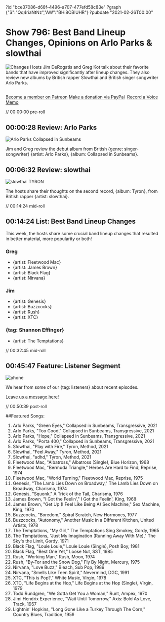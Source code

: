 ?id "bce37086-d68f-4496-a707-477efd58c83e"
?graph {"S":"Qq4riaNtNz","AW":"BHi8OBIUHR"}
?pubdate "2021-02-26T00:00"
# Show 796: Best Band Lineup Changes, Opinions on Arlo Parks & slowthai
![Changes](https://static.soundopinions.org/images/2021/changes.jpeg)
Hosts Jim DeRogatis and Greg Kot talk about their favorite bands that have improved significantly after lineup changes. They also review new albums by British rapper Slowthai and British singer songwriter Arlo Parks. 

##
[Become a member on Patreon](https://www.patreon.com/soundopinions)
[Make a donation via PayPal](https://bit.ly/36zIhZK) 
[Record a Voice Memo](https://www.micdropp.com/studio/5febf006eba45/) 


// 00:00:00 pre-roll

## 00:00:28 Review: Arlo Parks

![Arlo Parks Collapsed in Sunbeams](https://static.soundopinions.org/assets/796/S3.jpg)

Jim and Greg review the debut album from British {genre: singer-songwriter} {artist: Arlo Parks}, {album: Collapsed in Sunbeams}.


## 00:06:32 Review: slowthai

![slowthai TYRON](https://static.soundopinions.org/assets/796/AW12.jpg)

The hosts share their thoughts on the second record, {album: Tyron}, from British rapper {artist: slowthai}.



// 00:14:24 mid-roll

## 00:14:24 List: Best Band Lineup Changes

This week, the hosts share some crucial band lineup changes that resulted in better material, more popularity or both!

### Greg
- {artist: Fleetwood Mac}
- {artist: James Brown}
- {artist: Black Flag}
- {artist: Nirvana}


### Jim
- {artist: Genesis}
- {artist: Buzzcocks}
- {artist: Rush}
- {artist: XTC}


### {tag: Shannon Effinger}
- {artist: The Temptations}




// 00:32:45 mid-roll

## 00:45:47 Feature: Listener Segment
![phone](https://static.soundopinions.org/images/2021/untitled-design.jpeg)

We hear from some of our {tag: listeners} about recent episodes.

[Leave us a message here!](https://micdropp.com/studio/5febf006eba45/)

// 00:50:39 post-roll


##Featured Songs:
1. Arlo Parks, "Green Eyes," Collapsed in Sunbeams, Transgressive, 2021
1. Arlo Parks, "Too Good," Collapsed in Sunbeams, Transgressive, 2021
1. Arlo Parks, "Hope," Collapsed in Sunbeams, Transgressive, 2021
1. Arlo Parks, "Porta 400," Collapsed in Sunbeams, Transgressive, 2021
1. Slowthai, "Play with Fire," Tyron, Method, 2021
1. Slowthai, "Feel Away," Tyron, Method, 2021
1. Slowthai, "adhd," Tyron, Method, 2021
1. Fleetwood Mac, "Albatross," Albatross (Single), Blue Horizon, 1968
1. Fleetwood Mac, "Bermuda Triangle," Heroes Are Hard to Find, Reprise, 1974
1. Fleetwood Mac, "World Turning," Fleetwood Mac, Reprise, 1975
1. Genesis, "The Lamb Lies Down on Broadway," The Lamb Lies Down on Broadway, Charisma, 1974
1. Genesis, "Squonk," A Trick of the Tail, Charisma, 1976
1. James Brown, "I Got the Feelin'," I Got the Feelin', King, 1968
1. James Brown, "Get Up (I Feel Like Being A) Sex Machine," Sex Machine, King, 1970
1. Buzzcocks, "Boredom," Spiral Scratch, New Hormones, 1977
1. Buzzcocks, "Autonomy," Another Music in a Different Kitchen, United Artists, 1978
1. The Temptations, "My Girl," The Temptations Sing Smokey, Gordy, 1965
1. The Temptations, "Just My Imagination (Running Away With Me)," The Sky's the Limit, Gordy, 1971
1. Black Flag, "Louie Louie," Louie Louie (Single), Posh Boy, 1981
1. Black Flag, "Best One Yet," Loose Nut, SST, 1985
1. Rush, "Working Man," Rush, Moon, 1974
1. Rush, "By-Tor and the Snow Dog," Fly By Night, Mercury, 1975
1. Nirvana, "Love Buzz," Bleach, Sub Pop, 1989
1. Nirvana, "Smells Like Teen Spirit," Nevermind, DGC, 1991
1. XTC, "This is Pop?," White Music, Virgin, 1978
1. XTC, "Life Begins at the Hop," Life Begins at the Hop (Single), Virgin, 1979
1. Todd Rundgren, "We Gotta Get You a Woman," Runt, Ampex, 1970
1. Jimi Hendrix Experience, "Wait Until Tomorrow," Axis: Bold As Love, Track, 1967
1. Lightnin' Hopkins, "Long Gone Like a Turkey Through The Corn," Country Blues, Tradition, 1959

